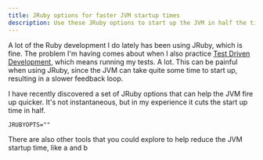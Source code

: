 ```yaml
---
title: JRuby options for faster JVM startup times
description: Use these JRuby options to start up the JVM in half the time
---
```


A lot of the Ruby development I do lately has been using JRuby, which is fine. The problem I'm having comes about when I also practice [Test Driven Development](http://butunclebob.com/ArticleS.UncleBob.TheThreeRulesOfTdd), which means running my tests. A lot. This can be painful when using JRuby, since the JVM can take quite some time to start up, resulting in a slower feedback loop.

I have recently discovered a set of JRuby options that can help the JVM fire up quicker. It's not instantaneous, but in my experience it cuts the start up time in half.

    JRUBYOPTS=""

There are also other tools that you could explore to help reduce the JVM startup time, like a and b
